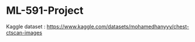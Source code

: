 # ML-591-Project

Kaggle dataset : https://www.kaggle.com/datasets/mohamedhanyyy/chest-ctscan-images
